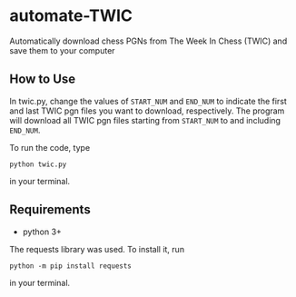 # automate-TWIC
Automatically download chess PGNs from The Week In Chess (TWIC) and save them to your computer

## How to Use
In twic.py, change the values of `START_NUM` and `END_NUM` to indicate the first and last TWIC pgn files you want to download, respectively. The program will download all TWIC pgn files starting from `START_NUM` to and including `END_NUM`.

To run the code, type 
```
python twic.py
```
in your terminal.

## Requirements
- python 3+

The requests library was used. To install it, run
```
python -m pip install requests
```
in your terminal.


